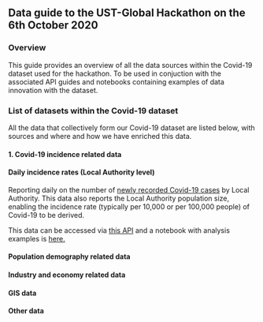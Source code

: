 ## Data guide to the UST-Global Hackathon on the 6th October 2020

### Overview
This guide provides an overview of all the data sources within the Covid-19 dataset used for the hackathon. To be used in conjuction with the associated API guides and notebooks containing examples of data innovation with the dataset.

### List of datasets within the Covid-19 dataset
All the data that collectively form our Covid-19 dataset are listed below, with sources and where and how we have enriched this data.

#### 1. Covid-19 incidence related data

#### Daily incidence rates (Local Authority level)
Reporting daily on the number of [newly recorded Covid-19 cases](https://coronavirus.data.gov.uk/cases) by Local Authority. This data also reports the Local Authority population size, enabling the incidence rate (typically per 10,000 or per 100,000 people) of Covid-19 to be derived.

This data can be accessed via [this API](https://coronavirus.data.gov.uk/cases) and a notebook with analysis examples is [here.](https://coronavirus.data.gov.uk/cases)


#### Population demography related data

#### Industry and economy related data

#### GIS data

#### Other data

